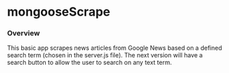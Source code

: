 # mongooseScrape

### Overview

This basic app scrapes news articles from Google News based on a defined search term (chosen in the server.js file). The next version will have a search button to allow the user to search on any text term.